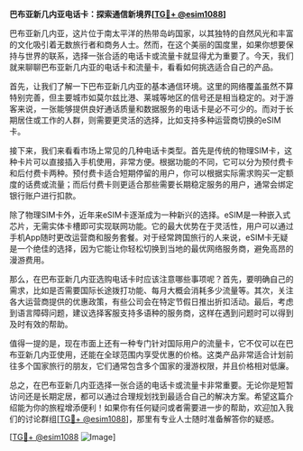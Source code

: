 **巴布亚新几内亚电话卡：探索通信新境界[[TG💪+ @esim1088](https://t.me/s/esim1088)]**

巴布亚新几内亚，这片位于南太平洋的热带岛屿国家，以其独特的自然风光和丰富的文化吸引着无数旅行者和商务人士。然而，在这个美丽的国度里，如果你想要保持与世界的联系，选择一张合适的电话卡或流量卡就显得尤为重要了。今天，我们就来聊聊巴布亚新几内亚的电话卡和流量卡，看看如何挑选适合自己的产品。

首先，让我们了解一下巴布亚新几内亚的基本通信环境。这里的网络覆盖虽然不算特别完善，但主要城市如莫尔兹比港、莱城等地区的信号还是相当稳定的。对于游客来说，一张能够提供良好通话质量和数据服务的电话卡是必不可少的。而对于长期居住或工作的人群，则需要更灵活的选择，比如支持多种运营商切换的eSIM卡。

接下来，我们来看看市场上常见的几种电话卡类型。首先是传统的物理SIM卡，这种卡片可以直接插入手机使用，非常方便。根据功能的不同，它可以分为预付费卡和后付费卡两种。预付费卡适合短期停留的用户，你可以根据实际需求购买一定额度的话费或流量；而后付费卡则更适合那些需要长期稳定服务的用户，通常会绑定银行账户进行扣款。

除了物理SIM卡外，近年来eSIM卡逐渐成为一种新兴的选择。eSIM是一种嵌入式芯片，无需实体卡槽即可实现联网功能。它的最大优势在于灵活性，用户可以通过手机App随时更改运营商和服务套餐。对于经常跨国旅行的人来说，eSIM卡无疑是一个绝佳的选择，因为它能让你轻松切换到当地的最优网络服务商，避免高昂的漫游费用。

那么，在巴布亚新几内亚选购电话卡时应该注意哪些事项呢？首先，要明确自己的需求，比如是否需要国际长途拨打功能、每月大概会消耗多少流量等。其次，关注各大运营商提供的优惠政策，有些公司会在特定节假日推出折扣活动。最后，考虑到语言障碍问题，建议选择客服支持多语种的服务商，这样在遇到问题时可以得到及时有效的帮助。

值得一提的是，现在市面上还有一种专门针对国际用户的流量卡，它不仅可以在巴布亚新几内亚使用，还能在全球范围内享受优惠的价格。这类产品非常适合计划前往多个国家旅行的朋友，它们通常包含多个国家的漫游权限，并且价格相对低廉。

总之，在巴布亚新几内亚选择一张合适的电话卡或流量卡非常重要。无论你是短暂访问还是长期定居，都可以通过合理规划找到最适合自己的解决方案。希望这篇介绍能为你的旅程增添便利！如果你有任何疑问或者需要进一步的帮助，欢迎加入我们的讨论群组[[TG💪+ @esim1088](https://t.me/s/esim1088)]，那里有专业人士随时准备解答你的疑惑。

[[TG💪+ @esim1088](https://t.me/s/esim1088) ![Image](https://i.postimg.cc/4NQfJmqS/Snipaste-2025-05-13-00-14-12.png)]